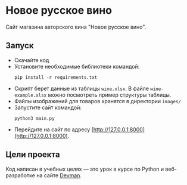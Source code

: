 # Новое русское вино

Сайт магазина авторского вина "Новое русское вино".

## Запуск

- Скачайте код
- Установите необходимые библиотеки командой:
  ```
  pip install -r requirements.txt
  ```
- Скрипт берет данные из таблицы `wine.xlsx`. В файле `wine-example.xlsx`
  можно посмотреть пример структуры таблицы.
- Файлы изображений для товаров хранятся в директории `images/`  
- Запустите сайт командой:
  ```
  python3 main.py
  ```
- Перейдите на сайт по адресу [http://127.0.0.1:8000](http://127.0.0.1:8000).

## Цели проекта

Код написан в учебных целях — это урок в курсе по Python и веб-разработке на сайте [Devman](https://dvmn.org).

